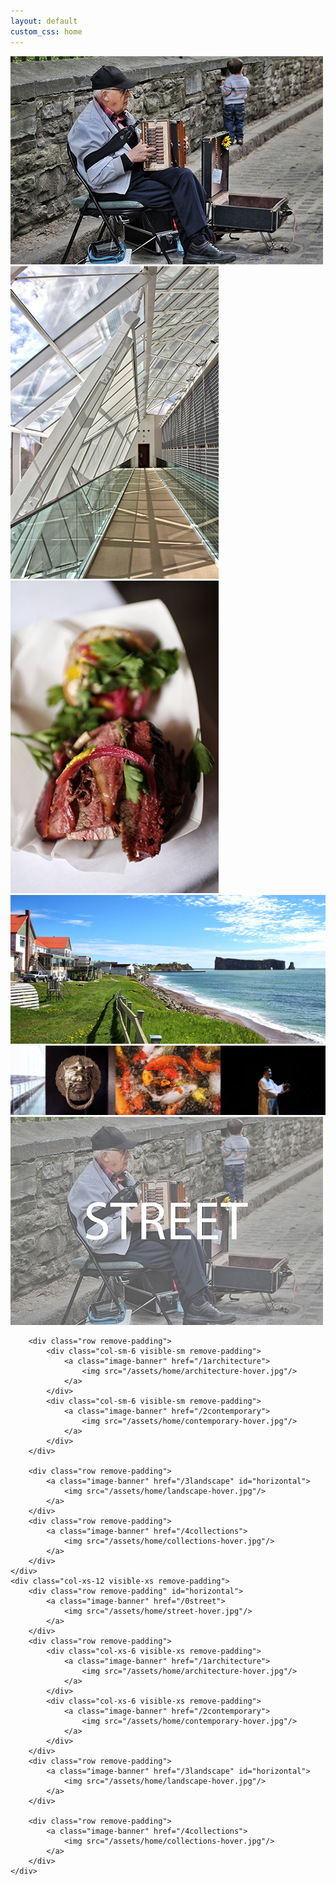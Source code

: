 ```yaml
---
layout: default
custom_css: home
---
```

<div >
	<div class="row galleries1 remove-padding hidden-sm hidden-xs">
		<div class="col-md-8 remove-padding">
			<a class="image-banner" href="/0street">
				<img src="/assets/home/0street.jpg" onmouseover="this.src='/assets/home/street-hover.jpg'" onmouseout="this.src='assets/home/0street.jpg'">
			</a>
		</div>
		<div class="col-md-4 remove-padding">
			<a class="image-banner" href="/1architecture">
				<img src="/assets/home/1architecture.jpg" onmouseover="this.src='/assets/home/architecture-hover.jpg'" onmouseout="this.src='assets/home/1architecture.jpg'">
			</a>
		</div>
	</div>
	<div class="row galleries2 remove-padding hidden-sm hidden-xs">
		<div class="col-md-3 remove-padding" >
			<a class="image-banner" href="/2contemporary">
				<img src="/assets/home/2contemporary.jpg" onmouseover="this.src='/assets/home/contemporary-hover.jpg'" onmouseout="this.src='assets/home/2contemporary.jpg'">
			</a>
		</div>
		<div class="col-md-9 remove-padding">
			<a class="image-banner" href="/3landscape">
				<img src="/assets/home/3landscape.jpg" onmouseover="this.src='/assets/home/landscape-hover.jpg'" onmouseout="this.src='assets/home/3landscape.jpg'">
			</a>
		</div>
	</div>
	<div class="row galleries3 remove-padding hidden-sm hidden-xs">
		<a class="image-banner" href="/4collections">
			<div class="col-md-12 remove-padding">
				<img src="/assets/home/4collections.jpg" onmouseover="this.src='/assets/home/collections-hover.jpg'" onmouseout="this.src='assets/home/4collections.jpg'">
			</div>
		</a>
	</div>
	<div class="col-sm-12 visible-sm remove-padding">
		<div class="row remove-padding" id="horizontal">
			<a class="image-banner" href="/0street">
				<img src="/assets/home/street-hover.jpg"/>
			</a>
		</div>

		<div class="row remove-padding">
			<div class="col-sm-6 visible-sm remove-padding">
				<a class="image-banner" href="/1architecture">
					<img src="/assets/home/architecture-hover.jpg"/>
				</a>
			</div>
			<div class="col-sm-6 visible-sm remove-padding">
				<a class="image-banner" href="/2contemporary">
					<img src="/assets/home/contemporary-hover.jpg"/>
				</a>
			</div>
		</div>

		<div class="row remove-padding">
			<a class="image-banner" href="/3landscape" id="horizontal">
				<img src="/assets/home/landscape-hover.jpg"/>
			</a>
		</div>
		<div class="row remove-padding">
			<a class="image-banner" href="/4collections">
				<img src="/assets/home/collections-hover.jpg"/>
			</a>
		</div>
	</div>
	<div class="col-xs-12 visible-xs remove-padding">
		<div class="row remove-padding" id="horizontal">
			<a class="image-banner" href="/0street">
				<img src="/assets/home/street-hover.jpg"/>
			</a>
		</div>
		<div class="row remove-padding">
			<div class="col-xs-6 visible-xs remove-padding">
				<a class="image-banner" href="/1architecture">
					<img src="/assets/home/architecture-hover.jpg"/>
				</a>
			</div>
			<div class="col-xs-6 visible-xs remove-padding">
				<a class="image-banner" href="/2contemporary">
					<img src="/assets/home/contemporary-hover.jpg"/>
				</a>
			</div>
		</div>
		<div class="row remove-padding">
			<a class="image-banner" href="/3landscape" id="horizontal">
				<img src="/assets/home/landscape-hover.jpg"/>
			</a>
		</div>

		<div class="row remove-padding">
			<a class="image-banner" href="/4collections">
				<img src="/assets/home/collections-hover.jpg"/>
			</a>
		</div>
	</div>
</div>